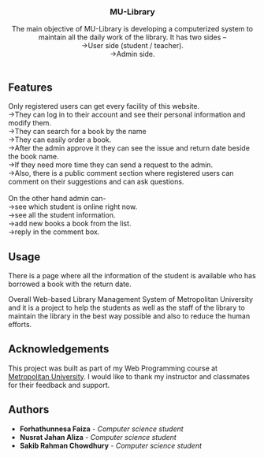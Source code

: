 <p align="center">
  <h3 align="center">MU-Library</h3>
  <p align="center">
  The main objective of MU-Library is developing a computerized system to maintain all the daily work of the library. It has two sides –<br/>
 ->User side (student / teacher).<br/>
 ->Admin side.
    <br/>
    <br/
  </p>
</p>

## Features
Only registered users can get every facility of this website.<br/>
->They can log in to their account and see their personal information and modify them.<br/>
->They can search for a book by the name<br/>
->They can easily order a book.<br/>
->After the admin approve it they can see the issue and return date beside the book name.<br/>
->If they need more time they can send a request to the admin.<br/>
->Also, there is a public comment section where registered users can comment on their suggestions and can ask questions.<br/>
<br/>
On the other hand admin can-<br/>
->see which student is online right now.<br/>
->see all the student information.<br/>
->add new books a book from the list.<br/>
->reply in the comment box.<br/>

## Usage
There is a page where all the information of the student is available who has borrowed a book with the return date.

Overall Web-based Library Management System of Metropolitan University and it is a project to help the students as well as the staff of the library to maintain the library in the best way possible and also to reduce the human efforts.


## Acknowledgements
This project was built as part of my Web Programming course at [Metropolitan University](https://metrouni.edu.bd/). I would like to thank my instructor and classmates for their feedback and support.

## Authors
* **Forhathunnesa Faiza** - *Computer science student*
* **Nusrat Jahan Aliza** - *Computer science student*
* **Sakib Rahman Chowdhury** - *Computer science student*
